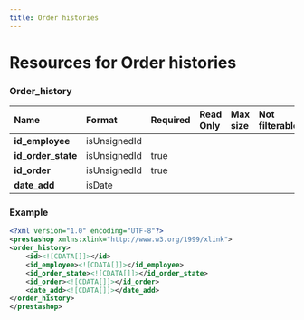 ```yaml
---
title: Order histories
---
```


# Resources for Order histories

### Order_history

|        Name        |    Format    | Required | Read Only | Max size | Not filterable | Description |
| :----------------- | :----------- | :------- | :-------- | :------- | :------------- | :---------- |
| **id_employee**    | isUnsignedId |          |           |          |                |             |
| **id_order_state** | isUnsignedId | true     |           |          |                |             |
| **id_order**       | isUnsignedId | true     |           |          |                |             |
| **date_add**       | isDate       |          |           |          |                |             |


### Example

```xml
<?xml version="1.0" encoding="UTF-8"?>
<prestashop xmlns:xlink="http://www.w3.org/1999/xlink">
<order_history>
	<id><![CDATA[]]></id>
	<id_employee><![CDATA[]]></id_employee>
	<id_order_state><![CDATA[]]></id_order_state>
	<id_order><![CDATA[]]></id_order>
	<date_add><![CDATA[]]></date_add>
</order_history>
</prestashop>

```

